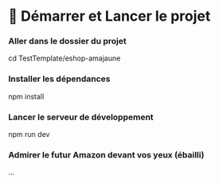 # 🚀 Démarrer et Lancer le projet

### Aller dans le dossier du projet
cd TestTemplate/eshop-amajaune

### Installer les dépendances
npm install

### Lancer le serveur de développement
npm run dev

### Admirer le futur Amazon devant vos yeux (ébailli)
...
